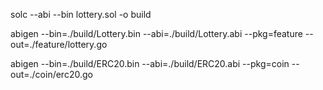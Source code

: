 solc --abi --bin lottery.sol -o build

abigen --bin=./build/Lottery.bin --abi=./build/Lottery.abi --pkg=feature --out=./feature/lottery.go

abigen --bin=./build/ERC20.bin --abi=./build/ERC20.abi --pkg=coin --out=./coin/erc20.go
